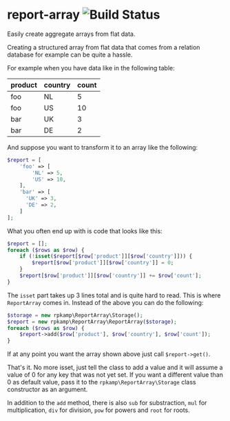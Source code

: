 # report-array ![Build Status](https://travis-ci.org/rpkamp/report-array.svg)
Easily create aggregate arrays from flat data.

Creating a structured array from flat data that comes from a relation database for example can be quite a hassle.

For example when you have data like in the following table:

product | country | count
--------|---------|------
foo     | NL      | 5
foo     | US      | 10
bar     | UK      | 3
bar     | DE      | 2

And suppose you want to transform it to an array like the following:

```php
$report = [
    'foo' => [
        'NL' => 5,
        'US' => 10,
    ],
    'bar' => [
      'UK' => 3,
      'DE' => 2,
    ]
];
```

What you often end up with is code that looks like this:

```php
$report = [];
foreach ($rows as $row) {
    if (!isset($report[$row['product']][$row['country']])) {
        $report[$row['product']][$row['country']] = 0;
    }
    $report[$row['product']][$row['country']] += $row['count'];
}
```

The `isset` part takes up 3 lines total and is quite hard to read. This is where `ReportArray` comes in. Instead of the above you can do the following:

```php
$storage = new rpkamp\ReportArray\Storage();
$report = new rpkamp\ReportArray\ReportArray($storage);
foreach ($rows as $row) {
    $report->add($row['product'], $row['country'], $row['count']);
}
```

If at any point you want the array shown above just call `$report->get()`.

That's it. No more isset, just tell the class to add a value and it will assume a value of 0 for any key that was not yet set.
If you want a different value than 0 as default value, pass it to the `rpkamp\ReportArray\Storage` class constructor as an argument.

In addition to the `add` method, there is also `sub` for substraction, `mul` for multiplication, `div` for division, `pow` for powers and `root` for roots.
